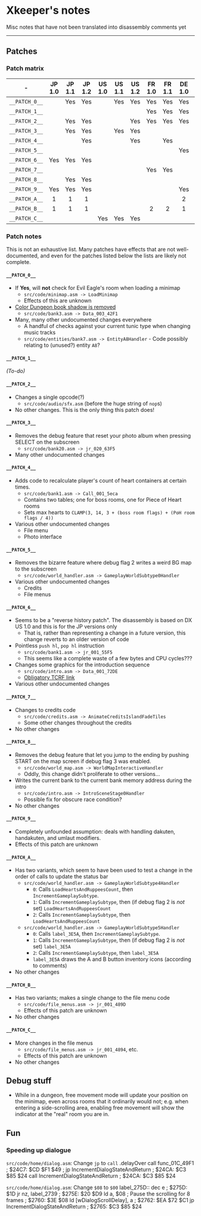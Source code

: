# Xkeeper's notes
Misc notes that have not been translated into disassembly comments yet

----

## Patches

### Patch matrix

|       -       | JP 1.0 | JP 1.1 | JP 1.2 | US 1.0 | US 1.1 | US 1.2 | FR 1.0 | FR 1.1 | DE 1.0 | DE 1.1 |
|:-------------:|:------:|:------:|:------:|:------:|:------:|:------:|:------:|:------:|:------:|:------:|
| `__PATCH_0__` |        |  Yes   |  Yes   |        |  Yes   |  Yes   |  Yes   |  Yes   |  Yes   |  Yes   |
| `__PATCH_1__` |        |        |        |        |        |        |  Yes   |  Yes   |  Yes   |  Yes   |
| `__PATCH_2__` |        |  Yes   |  Yes   |        |        |  Yes   |  Yes   |  Yes   |  Yes   |  Yes   |
| `__PATCH_3__` |        |  Yes   |  Yes   |        |  Yes   |  Yes   |        |        |        |        |
| `__PATCH_4__` |        |        |  Yes   |        |        |  Yes   |        |  Yes   |        |  Yes   |
| `__PATCH_5__` |        |        |        |        |        |        |        |        |  Yes   |  Yes   |
| `__PATCH_6__` |  Yes   |  Yes   |  Yes   |        |        |        |        |        |        |        |
| `__PATCH_7__` |        |        |        |        |        |        |  Yes   |  Yes   |        |        |
| `__PATCH_8__` |        |  Yes   |  Yes   |        |        |        |        |        |        |        |
| `__PATCH_9__` |  Yes   |  Yes   |  Yes   |        |        |        |        |        |  Yes   |  Yes   |
| `__PATCH_A__` |    1   |    1   |    1   |        |        |        |        |        |    2   |    2   |
| `__PATCH_B__` |    1   |    1   |    1   |        |        |        |    2   |    2   |    1   |    1   |
| `__PATCH_C__` |        |        |        |  Yes   |  Yes   |  Yes   |        |        |        |        |

### Patch notes

This is not an exhaustive list. Many patches have effects that are not well-documented,
and even for the patches listed below the lists are likely not complete.


#### `__PATCH_0__`
* If **Yes**, will **not** check for Evil Eagle's room when loading a minimap
  * `src/code/minimap.asm -> LoadMinimap`
  * Effects of this are unknown
* [Color Dungeon book shadow is removed](https://tcrf.net/The_Legend_of_Zelda:_Link%27s_Awakening/Version_Differences#Book.27s_Shadow_in_the_Library)
  * `src/code/bank3.asm -> Data_003_42F1`
* Many, many other undocumented changes everywhere
  * A handful of checks against your current tunic type when changing music tracks
  * `src/code/entities/bank7.asm -> EntityA8Handler` - Code possibly relating to (unused?) entity `A8`?


#### `__PATCH_1__`
_(To-do)_


#### `__PATCH_2__`
* Changes a single opcode(?)
  * `src/code/audio/sfx.asm` (before the huge string of `nop`s)
* No other changes. This is the only thing this patch does!


#### `__PATCH_3__`
* Removes the debug feature that reset your photo album when pressing SELECT on the subscreen
  * `src/code/bank20.asm -> jr_020_63F5`
* Many other undocumented changes


#### `__PATCH_4__`
* Adds code to recalculate player's count of heart containers at certain times.
  * `src/code/bank1.asm -> Call_001_5eca`
  * Contains two tables; one for boss rooms, one for Piece of Heart rooms
  * Sets max hearts to `CLAMP(3, 14, 3 + (boss room flags) + (PoH room flags / 4))`
* Various other undocumented changes
  * File menu
  * Photo interface

#### `__PATCH_5__`
* Removes the bizarre feature where debug flag 2 writes a weird BG map to the subscreen
  * `src/code/world_handler.asm -> GameplayWorldSubtype0Handler`
* Various other undocumented changes
  * Credits
  * File menus


#### `__PATCH_6__`
* Seems to be a "reverse history patch". The disassembly is based on DX US 1.0 and this is for the JP versions only
  * That is, rather than representing a change in a future version, this change reverts to an older version of code
* Pointless `push hl`, `pop hl` instruction
  * `src/code/bank1.asm -> jr_001_55F5`
  * This seems like a complete waste of a few bytes and CPU cycles???
* Changes some graphics for the introduction sequence
  * `src/code/intro.asm -> Data_001_72DE`
  * [Obligatory TCRF link](https://tcrf.net/The_Legend_of_Zelda:_Link%27s_Awakening/Version_Differences#Introduction_Background)
* Various other undocumented changes


#### `__PATCH_7__`
* Changes to credits code
  * `src/code/credits.asm -> AnimateCreditsIslandFadeTiles`
  * Some other changes throughout the credits
* No other changes


#### `__PATCH_8__`
* Removes the debug feature that let you jump to the ending by pushing START on the map screen if debug flag 3 was enabled.
  * `src/code/world_map.asm -> WorldMapInteractiveHandler`
  * Oddly, this change didn't proliferate to other versions...
* Writes the current bank to the current bank memory address during the intro
  * `src/code/intro.asm -> IntroSceneStage0Handler`
  * Possible fix for obscure race condition?
* No other changes


#### `__PATCH_9__`
* Completely unfounded assumption: deals with handling dakuten, handakuten, and umlaut modifiers.
* Effects of this patch are unknown


#### `__PATCH_A__`
* Has two variants, which seem to have been used to test a change in the order of calls to update the status bar
  * `src/code/world_handler.asm -> GameplayWorldSubtype4Handler`
    * `0`: Calls `LoadHeartsAndRuppeesCount`, then `IncrementGameplaySubtype`.
    * `1`: Calls `IncrementGameplaySubtype`, then (if debug flag 2 is _not_ set) `LoadHeartsAndRuppeesCount`
    * `2`: Calls `IncrementGameplaySubtype`, then `LoadHeartsAndRuppeesCount`
  * `src/code/world_handler.asm -> GameplayWorldSubtype5Handler`
    * `0`: Calls `label_3E5A`, then `IncrementGameplaySubtype`.
    * `1`: Calls `IncrementGameplaySubtype`, then (if debug flag 2 is _not_ set) `label_3E5A`
    * `2`: Calls `IncrementGameplaySubtype`, then `label_3E5A`
	* `label_3E5A` draws the A and B button inventory icons (according to comments)
* No other changes


#### `__PATCH_B__`
* Has two variants; makes a single change to the file menu code
  * `src/code/file_menus.asm -> jr_001_489D`
  * Effects of this patch are unknown
* No other changes


#### `__PATCH_C__`
* More changes in the file menus
  * `src/code/file_menus.asm -> jr_001_4894`, etc.
  * Effects of this patch are unknown
* No other changes


## Debug stuff

* While in a dungeon, free movement mode will update your position on the minimap,
  even across rooms that it ordinarily would not; e.g. when entering a side-scrolling area,
  enabling free movement will show the indicator at the "real" room you are in.


## Fun

### Speeding up dialogue

`src/code/home/dialog.asm`: Change `jp` to `call`
    .delayOver
        call func_01C_49F1                            ; $24C7: $CD $F1 $49
        ; jp   IncrementDialogStateAndReturn            ; $24CA: $C3 $85 $24
        call   IncrementDialogStateAndReturn            ; $24CA: $C3 $85 $24

`src/code/home/dialog.asm`: Change `$08` to `$00`
    label_275D::
        dec  e                                        ; $275D: $1D
        jr   nz, label_2739                           ; $275E: $20 $D9
        ld   a, $08  ; Pause the scrolling for 8 frames ; $2760: $3E $08
        ld   [wDialogScrollDelay], a                  ; $2762: $EA $72 $C1
        jp   IncrementDialogStateAndReturn            ; $2765: $C3 $85 $24
